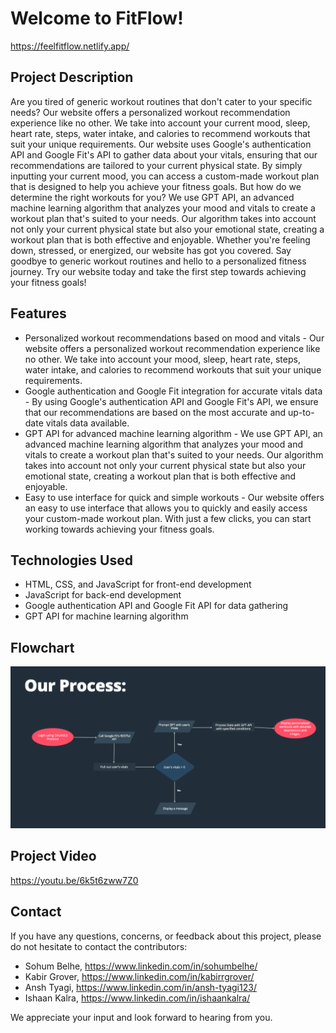 # Welcome to FitFlow!

https://feelfitflow.netlify.app/

## Project Description

Are you tired of generic workout routines that don't cater to your specific needs? Our website offers a personalized workout recommendation experience like no other. We take into account your current mood, sleep, heart rate, steps, water intake, and calories to recommend workouts that suit your unique requirements.
Our website uses Google's authentication API and Google Fit's API to gather data about your vitals, ensuring that our recommendations are tailored to your current physical state. By simply inputting your current mood, you can access a custom-made workout plan that is designed to help you achieve your fitness goals.
But how do we determine the right workouts for you? We use GPT API, an advanced machine learning algorithm that analyzes your mood and vitals to create a workout plan that's suited to your needs. Our algorithm takes into account not only your current physical state but also your emotional state, creating a workout plan that is both effective and enjoyable.
Whether you're feeling down, stressed, or energized, our website has got you covered. Say goodbye to generic workout routines and hello to a personalized fitness journey. Try our website today and take the first step towards achieving your fitness goals!
## Features

- Personalized workout recommendations based on mood and vitals - Our website offers a personalized workout recommendation experience like no other. We take into account your mood, sleep, heart rate, steps, water intake, and calories to recommend workouts that suit your unique requirements.
- Google authentication and Google Fit integration for accurate vitals data - By using Google's authentication API and Google Fit's API, we ensure that our recommendations are based on the most accurate and up-to-date vitals data available.
- GPT API for advanced machine learning algorithm - We use GPT API, an advanced machine learning algorithm that analyzes your mood and vitals to create a workout plan that's suited to your needs. Our algorithm takes into account not only your current physical state but also your emotional state, creating a workout plan that is both effective and enjoyable.
- Easy to use interface for quick and simple workouts - Our website offers an easy to use interface that allows you to quickly and easily access your custom-made workout plan. With just a few clicks, you can start working towards achieving your fitness goals.


## Technologies Used

- HTML, CSS, and JavaScript for front-end development
- JavaScript for back-end development
- Google authentication API and Google Fit API for data gathering
- GPT API for machine learning algorithm


## Flowchart

![](Artifacts/Flowchart.png)

## Project Video

https://youtu.be/6k5t6zww7Z0

## Contact

If you have any questions, concerns, or feedback about this project, please do not hesitate to contact the contributors: 
- Sohum Belhe, https://www.linkedin.com/in/sohumbelhe/
- Kabir Grover, https://www.linkedin.com/in/kabirrgrover/
- Ansh Tyagi, https://www.linkedin.com/in/ansh-tyagi123/
- Ishaan Kalra, https://www.linkedin.com/in/ishaankalra/

We appreciate your input and look forward to hearing from you.


